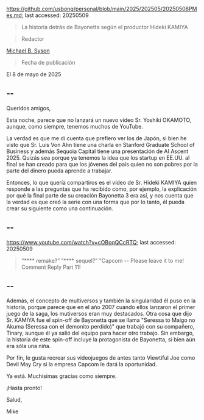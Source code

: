 https://github.com/usbong/personal/blob/main/2025/202505/20250508PMes.md; last accessed: 20250509

> La historia detrás de Bayonetta según el productor Hideki KAMIYA

> Redactor

[Michael B. Syson](https://www.linkedin.com/in/michaelsyson/)

> Fecha de publicación

El 8 de mayo de 2025

## --

Queridos amigos,

Esta noche, parece que no lanzará un nuevo vídeo Sr. Yoshiki OKAMOTO, aunque, como siempre, tenemos muchos de YouTube. 

La verdad es que me di cuenta que prefiero ver los de Japón, si bien he visto que Sr. Luis Von Ahn tiene una charla en Stanford Graduate School of Business y además Sequoia Capital tiene una presentación de AI Ascent 2025. Quizás sea porque ya tenemos la idea que los startup en EE.UU. al final se han creado para que los jóvenes del país quien no son pobres por la parte del dinero pueda aprende a trabajar. 

Entonces, lo que quería compartiros es el vídeo de Sr. Hideki KAMIYA quien responde a las preguntas que ha recibido como, por ejemplo, la explicación por qué la final parte de su creación Bayonetta 3 era así, y nos cuenta que la verdad es que creó la serie con una forma que por lo tanto, él pueda crear su siguiente como una continuación. 

## --

https://www.youtube.com/watch?v=cOBoqQCcRTQ; last accessed: 20250509

> “**** remake?” “**** sequel?” "Capcom -- Please leave it to me! Comment Reply Part 11!

## --

Además, el concepto de multiversos y también la singularidad él puso en la historia, porque parece que en el año 2007 cuando ellos lanzaron el primer juego de la saga, los mutiversos eran muy destacados. Otra cosa que dijo Sr. KAMIYA fue el spin-off de Bayonetta que se llama "Seressa to Maigo no Akuma (Seressa con el demonito perdido)" que trabajó con su compañero, Tinary, aunque él ya salió del equipo para hacer otro trabajo. Sin embargo, la historia de este spin-off incluye la protagonista de Bayonetta, si bien aún era sóla una niña.

Por fin, le gusta recrear sus videojuegos de antes tanto Viewtiful Joe como Devil May Cry si la empresa Capcom le dará la oportunidad.

Ya está. Muchísimas gracias como siempre.

¡Hasta pronto!

Salud,

Mike 
